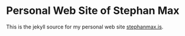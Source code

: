 # Personal Web Site of Stephan Max

This is the jekyll source for my personal web site [stephanmax.is](http://stephanmax.is).
